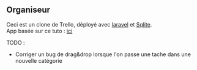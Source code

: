 ## Organiseur 

Ceci est un clone de Trello, déployé avec <a href="https://laravel.com/docs/5.7">laravel</a> et <a href="https://www.sqlite.org/version3.html">Sqlite</a>.<br />
App basée sur ce tuto : <a href="https://blog.pusher.com/web-application-laravel-vue-part-5/">ici</a>


TODO :
<ul>
    <li>
        Corriger un bug de drag&drop lorsque l'on passe une tache dans une nouvelle catégorie
    </li>
</ul>